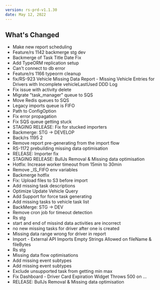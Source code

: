 ```yaml
---
version: rs-prd-v1.1.30
date: May 12, 2022
---
```


## What's Changed
* Make new report scheduling
* Feature/rs 1142 backmerge stg dev
* Backmerge of Task Title Date Fix
* Add TypeORM replication setup
* Can't connect to db error
* Feature/rs 1166 typeorm cleanup
* fix/RS-923 Vehicle Missing Data Report - Missing Vehicle Entries for Drivers with Incomplete vehicleLastUsed DDD Log
* Fix issue with activity delete
* Migrate "task_manager" queue to SQS
* Move Redis queues to SQS
* Legacy imports queue is FIFO
* Path to ConfigOption
* Fix error propagation
* Fix SQS queue getting stuck
* STAGING RELEASE: Fix for stucked importers
* Backmerge: STG -> DEVELOP
* Back/rs 1195 2
* Remove report pre-generating from the import flow
* RS-1172 prebuilding missing data optimisation
* RELEASE: Importer fix
* STAGING RELEASE: BullJs Removal & Missing data optimisation
* Hotfix: Increase worker timeout from 15min to 30min
* Remove <queue>_IS_FIFO env variables
* Backmerge hotfix
* Fix: Upload files to S3 before import
* Add missing task descriptions
* Optimize Update Vehicle Query
* Add Support for force task generating
* Add missing tasks to vehicle task list
* BackMerge: STG -> DEV
* Remove cron job for timeout detection
* Rs stg
* start and end of missind data activities are incorrect
* no new missing tasks for driver after one is created
* Missing data range wrong for driver in report
* Import - External API Imports Empty Strings Allowed on fileName & fileBytes
* Rs stg
* Missing data flow optimisations
* Add missing event subtypes
* Add missing event subtypes
* Exclude unsupported task from getting min max
* Fix Dashboard - Driver Card Expiration Widget Throws 500 on …
* RELEASE: BullJs Removal & Missing data optimisation